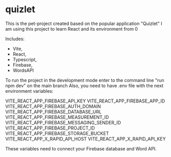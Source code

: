 # quizlet
This is the pet-project created based on the popular application "Quizlet"
I am using this project to learn React and its environment from 0

Includes:
- Vite,
- React,
- Typescript,
- Firebase,
- WordsAPI

To run the project in the development mode enter to the command line "run npm dev" on the main branch
Also, you need to have .env file with the next environment variables:

VITE_REACT_APP_FIREBASE_API_KEY
VITE_REACT_APP_FIREBASE_APP_ID
VITE_REACT_APP_FIREBASE_AUTH_DOMAIN
VITE_REACT_APP_FIREBASE_DATABASE_URL
VITE_REACT_APP_FIREBASE_MEASUREMENT_ID
VITE_REACT_APP_FIREBASE_MESSAGING_SENDER_ID
VITE_REACT_APP_FIREBASE_PROJECT_ID
VITE_REACT_APP_FIREBASE_STORAGE_BUCKET
VITE_REACT_APP_X_RAPID_API_HOST
VITE_REACT_APP_X_RAPID_API_KEY

These variables need to connect your Firebase database and Word API.
